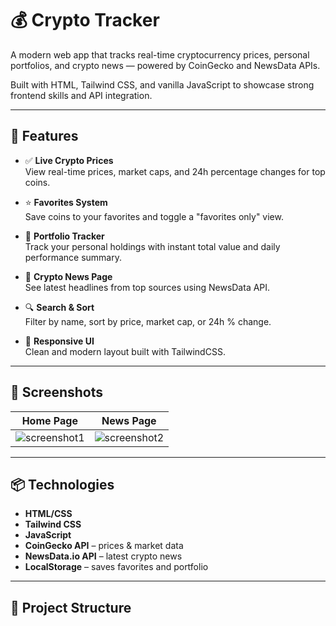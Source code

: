 # 💰 Crypto Tracker

A modern web app that tracks real-time cryptocurrency prices, personal portfolios, and crypto news — powered by CoinGecko and NewsData APIs.

Built with HTML, Tailwind CSS, and vanilla JavaScript to showcase strong frontend skills and API integration.

---

## 🚀 Features

- ✅ **Live Crypto Prices**  
  View real-time prices, market caps, and 24h percentage changes for top coins.

- ⭐ **Favorites System**  
  Save coins to your favorites and toggle a "favorites only" view.

- 💼 **Portfolio Tracker**  
  Track your personal holdings with instant total value and daily performance summary.

- 📰 **Crypto News Page**  
  See latest headlines from top sources using NewsData API.

- 🔍 **Search & Sort**  
  Filter by name, sort by price, market cap, or 24h % change.

- 🎨 **Responsive UI**  
  Clean and modern layout built with TailwindCSS.

---

## 📸 Screenshots

| Home Page | News Page |
|-----------|-----------|
| ![screenshot1](./screenshots/home.png) | ![screenshot2](./screenshots/news.png) |

---

## 📦 Technologies

- **HTML/CSS**
- **Tailwind CSS**
- **JavaScript**
- **CoinGecko API** – prices & market data
- **NewsData.io API** – latest crypto news
- **LocalStorage** – saves favorites and portfolio

---

## 📂 Project Structure

